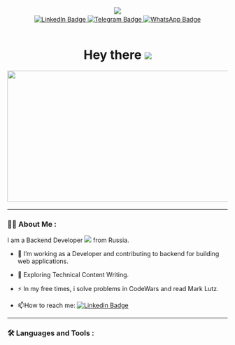 <div id='header' align='center'>
  <img src='https://media.giphy.com/media/f3iwJFOVOwuy7K6FFw/giphy.gif' width='100'/>
  <div id="badges">
  <a href="your-linkedin-URL">
    <img src="https://img.shields.io/badge/LinkedIn-blue?style=for-the-badge&logo=linkedin&logoColor=white" alt="LinkedIn Badge"/>
  </a>
  <a href="your-telegram-URL">
    <img src="https://img.shields.io/badge/Telegram-blue?style=for-the-badge&logo=telegram&logoColor=white" alt="Telegram Badge"/>
  </a>
  <a href="your-whatsapp-URL">
    <img src="https://img.shields.io/badge/WhatsApp-green?style=for-the-badge&logo=whatsapp&logoColor=white" alt="WhatsApp Badge"/>
  </a>
</div>
  <img src='https://komarev.com/ghpvc/?username=dzheronimo&style=flat-squate&color=blue' alt=''/>
  <h1>
    Hey there
    <img src='https://media.giphy.com/media/hvRJCLFzcasrR4ia7z/giphy.gif' width='30px'/>
  </h1>
</div>
<div align="center">
  <img src="https://media.giphy.com/media/dWesBcTLavkZuG35MI/giphy.gif" width="600" height="300"/>
</div>

---

### :man_technologist: About Me :
I am a Backend Developer <img src="https://media.giphy.com/media/WUlplcMpOCEmTGBtBW/giphy.gif" width="30"> from Russia.
- :telescope: I’m working as a Developer and contributing to backend for building web applications.

- :seedling: Exploring Technical Content Writing.

- :zap: In my free times, i solve problems in CodeWars and read Mark Lutz.

- :mailbox:How to reach me: [![Linkedin Badge](https://img.shields.io/badge/-dzheronimo-blue?style=flat&logo=Linkedin&logoColor=white)](your-linkedin-url)

---

### :hammer_and_wrench: Languages and Tools :

<div>
  <img src='https://github.com/devicons/devicon/blob/master/icons/python/python-original.svg' title='Python' alt='Python' width='40' height='40/>&nbsp;
  <img src='https://github.com/devicons/devicon/blob/master/icons/django/django-plain-wordmark.svg' title='Django' alt='Django' width='40' height='40/>&nbsp;
  <img src='https://github.com/devicons/devicon/blob/master/icons/docker/docker-original.svg' title='Docker' alt='Docker' width='40' height='40/>&nbsp;
  <img src='https://github.com/devicons/devicon/blob/master/icons/bash/bash-original.svg' title='Bash' alt='Bash' width='40' height='40/>&nbsp;
  <img src='https://github.com/devicons/devicon/blob/master/icons/git/git-original.svg' title='GIT' alt='GIT' width='40' height='40/>&nbsp;
  <img src='https://github.com/devicons/devicon/blob/master/icons/github/github-original.svg' title='github' alt='github' width='40' height='40/>&nbsp;
  <img src='https://github.com/devicons/devicon/blob/master/icons/linux/linux-original.svg' title='Linux' alt='Linux' width='40' height='40/>&nbsp;
  <img src='https://github.com/devicons/devicon/blob/master/icons/mysql/mysql-original.svg' title='MySQL' alt='MySQL' width='40' height='40/>&nbsp;
  <img src='https://github.com/devicons/devicon/blob/master/icons/markdown/markdown-original.svg' title='Markdown' alt='Markdown' width='40' height='40/>&nbsp;
  <img src='https://github.com/devicons/devicon/blob/master/icons/nginx/nginx-original.svg' title='NGINX' alt='NGINX' width='40' height='40/>&nbsp;
  <img src='https://github.com/devicons/devicon/blob/master/icons/postgresql/postgresql-original.svg' title='PostgreSQL' alt='PostgreSQL' width='40' height='40/>&nbsp;
  <img src='https://github.com/devicons/devicon/blob/master/icons/pycharm/pycharm-original.svg' title='PyCharm' alt='PyCharm' width='40' height='40/>&nbsp;
</div>
<p>Hel</p>
